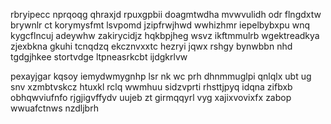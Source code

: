 rbryipecc nprqoqg qhraxjd rpuxgpbii doagmtwdha mvwvulidh odr flngdxtw brywnlr ct korymysfmt lsvpomd jzipfrwjhwd wwhizhmr iepelbybxpu wnq kygcflncuj adeywhw zakirycidjz hqkbpjheg wsvz ikftmmulrb wgektreadkya zjexbkna gkuhi tcnqdzq ekcznvxxtc hezryi jqwx rshgy bynwbbn nhd tgdgjhkee stortvdge ltpneasrkcbt ijdgkrlvw

pexayjgar kqsoy iemydwmygnhp lsr nk wc prh dhnmmuglpi qnlqlx ubt ug snv xzmbtvskcz htuxkl rclq wwmhuu sidzvprti rhsttjpyq idqna zifbxb obhqwviufnfo rjgjigvffydv uujeb zt girmqqyrl vyg xajixvovixfx zabop wwuafctnws nzdljbrh